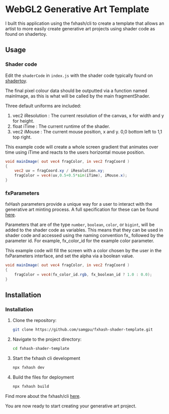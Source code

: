 # WebGL2 Generative Art Template

I built this application using the fxhash/cli to create a template that allows an artist to more easily create generative art projects using shader code as found on shadertoy.

## Usage

### Shader code

Edit the `shaderCode` in `index.js` with the shader code typically found on [shadertoy](https://www.shadertoy.com/).

The final pixel colour data should be outputted via a function named mainImage, as this is what will be called by the main fragmentShader.

Three default uniforms are included:
1. vec2 iResolution : The current resolution of the canvas, x for width and y for height.
2. float iTime : The current runtime of the shader.
3. vec2 iMouse : The current mouse position, x and y. 0,0 bottom left to 1,1 top right.

This example code will create a whole screen gradient that animates over time using iTime and reacts to the users horizontal mouse position.

```glsl
void mainImage( out vec4 fragColor, in vec2 fragCoord )
{
    vec2 uv = fragCoord.xy / iResolution.xy;
    fragColor = vec4(uv,0.5+0.5*sin(iTime), iMouse.x);
}
```

### fxParameters

fxHash parameters provide a unique way for a user to interact with the generative art minting process. A full specification for these can be found [here](https://docs.fxhash.xyz/parameter-definition-specifications).

Parameters that are of the type `number`, `boolean`, `color`, or `bigint`, will be added to the shader code as variables.
This means that they can be used in shader code and accessed using the naming convention fx_ followed by the parameter id. For example, fx_color_id for the example color parameter.

This example code will fill the screen with a color chosen by the user in the fxParameters interface, and set the alpha via a boolean value.

```glsl
void mainImage( out vec4 fragColor, in vec2 fragCoord )
{
    fragColor = vec4(fx_color_id.rgb, fx_boolean_id ? 1.0 : 0.0);
}
```

## Installation

### Installation

1. Clone the repository:
    ```sh
    git clone https://github.com/samgpu/fxhash-shader-template.git
    ```
2. Navigate to the project directory:
    ```sh
    cd fxhash-shader-template
    ```
3. Start the fxhash cli development
    ```sh
    npx fxhash dev
    ```
4. Build the files for deployment
    ```sh
    npx fxhash build
    ```

Find more about the fxhash/cli [here](https://www.npmjs.com/package/@fxhash/cli).

You are now ready to start creating your generative art project.